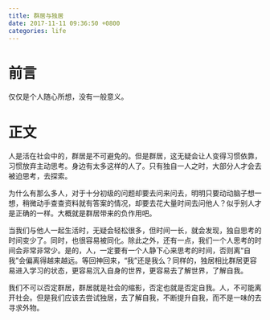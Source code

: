 ```yaml
---
title: 群居与独居
date: 2017-11-11 09:36:50 +0800
categories: life
---
```


<!-- more -->
# 前言
仅仅是个人随心所想，没有一般意义。

# 正文
人是活在社会中的，群居是不可避免的。但是群居，这无疑会让人变得习惯依靠，习惯放弃主动思考。身边有太多这样的人了。只有独自一人之时，大部分人才会去被迫思考，去探索。

为什么有那么多人，对于十分初级的问题却要去问来问去，明明只要动动脑子想一想，稍微动手查查资料就有答案的情况，却要去花大量时间去问他人？似乎别人才是正确的一样。大概就是群居带来的负作用吧。

当我们与他人一起生活时，无疑会轻松很多，但时间一长，就会发现，独自思考的时间变少了。同时，也很容易被同化。除此之外，还有一点，我们一个人思考的时间会非常非常少。是的，人，一定要有一个人静下心来思考的时间，否则离“自我”会偏离得越来越远。等回神回来，“我”还是我么？同样的，独居相比群居更容易进入学习的状态，更容易沉入自身的世界，更容易去了解世界，了解自我。

我们不可以否定群居，群居就是社会的缩影，否定也就是否定自我。人，不可能离开社会。但是我们应该去尝试独居，去了解自我，不断提升自我，而不是一味的去寻求外物。


